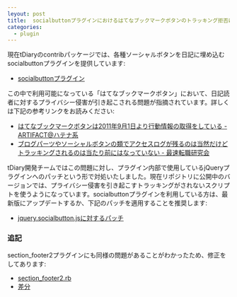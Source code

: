 ```yaml
---
leyout: post
title:  socialbuttonプラグインにおけるはてなブックマークボタンのトラッキング拒否について
categories:
  - plugin
---
```

現在tDiaryのcontribパッケージでは、各種ソーシャルボタンを日記に埋め込むsocialbuttonプラグインを提供しています:

* [socialbuttonプラグイン](https://github.com/tdiary/tdiary-contrib/blob/master/plugin/socialbutton.rb)

この中で利用可能になっている「はてなブックマークボタン」において、日記読者に対するプライバシー侵害が引き起こされる問題が指摘されています。詳しくは下記の参考リンクをお読みください:

* [はてなブックマークボタンは2011年9月1日より行動情報の取得をしている - ARTIFACT@ハテナ系](http://d.hatena.ne.jp/kanose/20120306/hbmbutton)
* [ブログパーツやソーシャルボタンの類でアクセスログが残るのは当然だけどトラッキングされるのは当たり前にはなっていない - 最速転職研究会](http://d.hatena.ne.jp/mala/20120308/1331193381)

tDiary開発チームではこの問題に対し、プラグイン内部で使用しているjQueryプラグインへのパッチという形で対処いたしました。現在リポジトリに公開中のバージョンでは、プライバシー侵害を引き起こすトラッキングがされないスクリプトを使うようになっています。socialbuttonプラグインを利用している方は、最新版にアップデートするか、下記のパッチを適用することを推奨します:

* [jquery.socialbutton.jsに対するパッチ](https://github.com/tdiary/tdiary-contrib/commit/fc73fd5fb783dc250b1689aba36e19721cd745c7)

### 追記
section_footer2プラグインにも同様の問題があることがわかったため、修正をしてあります:

* [section_footer2.rb](https://github.com/tdiary/tdiary-contrib/blob/master/plugin/section_footer2.rb)
* [差分](https://github.com/tdiary/tdiary-contrib/commit/a927d49cf7dbb6fe1fc776f907ede5ffbffe9cfc)

